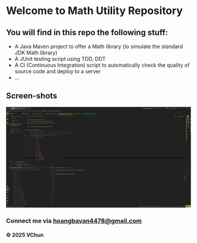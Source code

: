 # Welcome to Math Utility Repository

## You will find in this repo the following stuff:

* A Java Maven project to offer a Math library (to simulate the standard JDK Math library)
* A JUnit testing script using TDD, DDT
* A CI (Continuous Integration) script to automatically check the quality of source code and deploy to a server
* ...

## Screen-shots
![JUnit with TDD DDT](https://github.com/bavanchun/math-util/blob/main/screenshots/JUnit%20with%20DDT.png)

### Connect me via hoangbavan4478@gmail.com
#### &#169; 2025 VChun